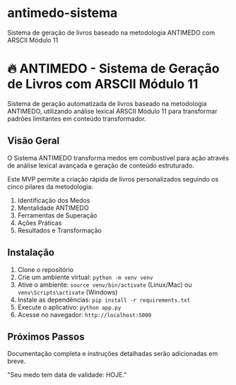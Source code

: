 # antimedo-sistema
Sistema de geração de livros baseado na metodologia ANTIMEDO com ARSCII Módulo 11
# 🔥 ANTIMEDO - Sistema de Geração de Livros com ARSCII Módulo 11

Sistema de geração automatizada de livros baseado na metodologia ANTIMEDO, utilizando análise lexical ARSCII Módulo 11 para transformar padrões limitantes em conteúdo transformador.

## Visão Geral

O Sistema ANTIMEDO transforma medos em combustível para ação através de análise lexical avançada e geração de conteúdo estruturado. 

Este MVP permite a criação rápida de livros personalizados seguindo os cinco pilares da metodologia:
1. Identificação dos Medos
2. Mentalidade ANTIMEDO
3. Ferramentas de Superação
4. Ações Práticas
5. Resultados e Transformação

## Instalação

1. Clone o repositório
2. Crie um ambiente virtual: `python -m venv venv`
3. Ative o ambiente: `source venv/bin/activate` (Linux/Mac) ou `venv\Scripts\activate` (Windows)
4. Instale as dependências: `pip install -r requirements.txt`
5. Execute o aplicativo: `python app.py`
6. Acesse no navegador: `http://localhost:5000`

## Próximos Passos

Documentação completa e instruções detalhadas serão adicionadas em breve.

"Seu medo tem data de validade: HOJE."
